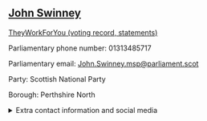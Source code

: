 ## <a href="https://www.parliament.scot/msps/current-and-previous-msps/john-swinney">John Swinney</a>

<a href="https://www.theyworkforyou.com/mp/10581/john_swinney">TheyWorkForYou (voting record, statements)</a> 

Parliamentary phone number: 01313485717 

Parliamentary email: John.Swinney.msp@parliament.scot 

Party: Scottish National Party 

Borough: Perthshire North 

<details><summary>Extra contact information and social media</summary> 
<li>Parliamentary address: The Scottish Parliament, EH99 1SP, Edinburgh</li>
<li>Local office address: 17-19 Leslie Street, Blairgowrie, PH10 6AH</li>
<li>Local office phone number: 01250876576</li>
<li>Twitter: @johnswinney</li>
<li>Facebook: https://www.facebook.com/JohnSwinneyMSP</li>
<li>Website: johnswinney.scot</li>
</details>